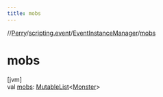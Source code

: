 ```yaml
---
title: mobs
---
```

//[Perry](../../../index.html)/[scripting.event](../index.html)/[EventInstanceManager](index.html)/[mobs](mobs.html)



# mobs



[jvm]\
val [mobs](mobs.html): [MutableList](https://kotlinlang.org/api/latest/jvm/stdlib/kotlin.collections/-mutable-list/index.html)&lt;[Monster](../../server.life/-monster/index.html)&gt;




